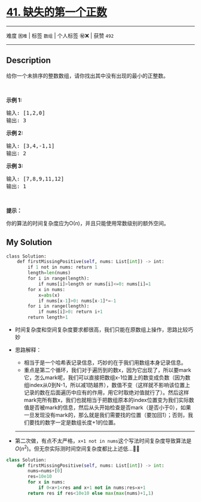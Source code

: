 # [41. 缺失的第一个正数](https://leetcode-cn.com/problems/first-missing-positive/)

---

难度 `困难` | 标签 `数组`  | 个人标签 ㊙️❌ | 获赞 `492`

---

## Description

<p>给你一个未排序的整数数组，请你找出其中没有出现的最小的正整数。</p>
<p>&nbsp;</p>
<p><strong>示例&nbsp;1:</strong></p>
<pre>输入: [1,2,0]
输出: 3
</pre>

<p><strong>示例&nbsp;2:</strong></p>
<pre>输入: [3,4,-1,1]
输出: 2
</pre>

<p><strong>示例&nbsp;3:</strong></p>
<pre>输入: [7,8,9,11,12]
输出: 1
</pre>

<p>&nbsp;</p>
<p><strong>提示：</strong></p>
<p>你的算法的时间复杂度应为O(<em>n</em>)，并且只能使用常数级别的额外空间。</p>

## My Solution

```python
class Solution:
    def firstMissingPositive(self, nums: List[int]) -> int:
        if 1 not in nums: return 1
        length=len(nums)
        for i in range(length):
            if nums[i]>length or nums[i]<=0: nums[i]=1
        for x in nums:
            x=abs(x)
            if nums[x-1]>0: nums[x-1]*=-1
        for i in range(length):
            if nums[i]>0: return i+1
        return length+1
```

- 时间复杂度和空间复杂度要求都很高，我们只能在原数组上操作，思路比较巧妙

- 思路解释：

  - 相当于是一个哈希表记录信息，巧妙的在于我们用数组本身记录信息。
  - 重点是第二个循环，我们对于遍历到的数x，因为它出现了，所以要mark它，怎么mark呢，我们可以直接把数组x-1位置上的数变成负数（因为数组index从0到N-1，所以减1防越界），数值不变（这样就不影响该位置上记录的数在后面遍历中应有的作用，用它时取绝对值就行了）。然后这样mark完所有数x，我们也就相当于把数组原本的index位置变为我们实际数值是否被mark的信息，然后从头开始检查是否mark（是否小于0），如果一旦发现没有mark的，那么就是我们需要找的位置（要加回1）；否则，我们要找的数字一定是数组长度+1的位置。

  ---

- 第二次做，有点不太严格，`x+1 not in nums`这个写法时间复杂度导致算法是$O(n^2)$。但无奈实际测时间空间复杂度都比上述低...🤷‍♂️

```python
class Solution:
    def firstMissingPositive(self, nums: List[int]) -> int:
        nums=nums+[0]
        res=10e10
        for x in nums:
            if 0<x+1<res and x+1 not in nums:res=x+1
        return res if res<10e10 else max(max(nums)+1,1)
```

